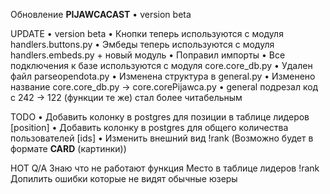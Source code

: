 Обновление **PIJAWCACAST** • version beta

UPDATE • version beta
 • Кнопки теперь используются с модуля handlers.buttons.py
 • Эмбеды теперь используются с модуля handlers.embeds.py + новый модуль
 • Поправил импорты
 • Все подключения к базе используются с модуля core.core_db.py
 • Удален файл parseopendota.py
 • Изменена структура в general.py
 • Изменено название core.core_db.py -> core.corePijawca.py
 • general подрезал код с 242 -> 122 (функции те же) стал более читабельным

TODO
 • Добавить колонку в postgres для позиции в таблице лидеров [position] 
 • Добавить колонку в postgres для общего количества пользователей [ids]
 • Изменить внешний вид !rank (Возможно будет в формате **CARD** (картинки))

HOT Q/A
Знаю что не работают функция Место в таблице лидеров !rank
Допилить ошибки которые не видят обычные юзеры